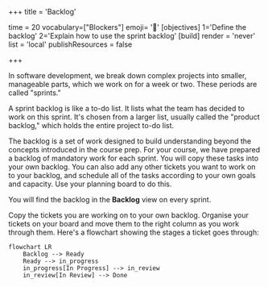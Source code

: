 +++
title = 'Backlog'

time = 20
vocabulary=["Blockers"]
emoji= '📝'
[objectives]
1='Define the backlog'
2='Explain how to use the sprint backlog'
[build]
  render = 'never'
  list = 'local'
  publishResources = false

+++

In software development, we break down complex projects into smaller, manageable parts, which we work on for a week or two. These periods are called "sprints."

A sprint backlog is like a to-do list. It lists what the team has decided to work on this sprint. It's chosen from a larger list, usually called the "product backlog," which holds the entire project to-do list.

The backlog is a set of work designed to build understanding beyond the concepts introduced in the course prep. For your course, we have prepared a backlog of mandatory work for each sprint. You will copy these tasks into your own backlog. You can also add any other tickets you want to work on to your backlog, and schedule all of the tasks according to your own goals and capacity. Use your planning board to do this.

You will find the backlog in the **Backlog** view on every sprint.

Copy the tickets you are working on to your own backlog. Organise your tickets on your board and move them to the right column as you work through them. Here's a flowchart showing the stages a ticket goes through:

```mermaid
flowchart LR
    Backlog --> Ready
    Ready --> in_progress
    in_progress[In Progress] --> in_review
    in_review[In Review] --> Done
```
